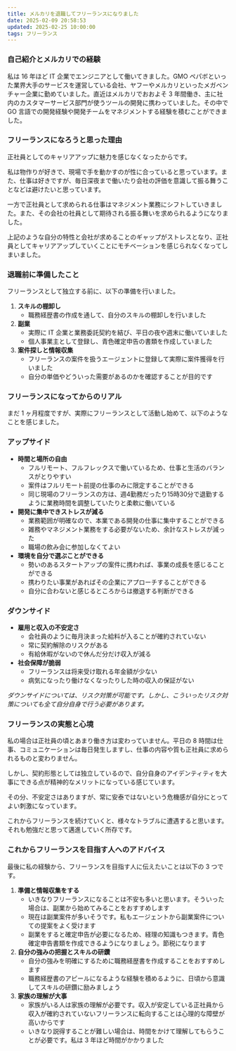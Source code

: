 ```yaml
---
title: メルカリを退職してフリーランスになりました
date: 2025-02-09 20:58:53
updated: 2025-02-25 10:00:00
tags: フリーランス
---
```


### 自己紹介とメルカリでの経験

私は 16 年ほど IT 企業でエンジニアとして働いてきました。GMO ペパボといった業界大手のサービスを運営している会社、ヤフーやメルカリといったメガベンチャー企業に勤めていました。直近はメルカリでおおよそ 3 年間働き、主に社内のカスタマーサービス部門が使うツールの開発に携わっていました。その中で GO 言語での開発経験や開発チームをマネジメントする経験を積むことができました。

### フリーランスになろうと思った理由

正社員としてのキャリアアップに魅力を感じなくなったからです。

私は物作りが好きで、現場で手を動かすのが性に合っていると思っています。また、仕事は好きですが、毎日深夜まで働いたり会社の評価を意識して振る舞うことなどは避けたいと思っています。

一方で正社員として求められる仕事はマネジメント業務にシフトしていきました。また、その会社の社員として期待される振る舞いを求められるようになりました。

上記のような自分の特性と会社が求めることのギャップがストレスとなり、正社員としてキャリアアップしていくことにモチベーションを感じられなくなってしまいました。

### 退職前に準備したこと

フリーランスとして独立する前に、以下の準備を行いました。

1. **スキルの棚卸し**
   - 職務経歴書の作成を通して、自分のスキルの棚卸しを行いました
2. **副業**
   - 実際に IT 企業と業務委託契約を結び、平日の夜や週末に働いていました
   - 個人事業主として登録し、青色確定申告の書類を作成していました
3. **案件探しと情報収集**
   - フリーランスの案件を扱うエージェントに登録して実際に案件獲得を行いました
   - 自分の単価やどういった需要があるのかを確認することが目的です

### フリーランスになってからのリアル

まだ 1 ヶ月程度ですが、実際にフリーランスとして活動し始めて、以下のようなことを感じました。

### アップサイド

- **時間と場所の自由**
  - フルリモート、フルフレックスで働いているため、仕事と生活のバランスがとりやすい
  - 案件はフルリモート前提の仕事のみに限定することができる
  - 同じ現場のフリーランスの方は、週4勤務だったり15時30分で退勤するように業務時間を調整していたりと柔軟に働いている
- **開発に集中できストレスが減る**
  - 業務範囲が明確なので、本業である開発の仕事に集中することができる
  - 雑務やマネジメント業務をする必要がないため、余計なストレスが減った
  - 職場の飲み会に参加しなくてよい
- **環境を自分で選ぶことができる**
  - 勢いのあるスタートアップの案件に携われば、事業の成長を感じることができる
  - 携わりたい事業があればその企業にアプローチすることができる
  - 自分に合わないと感じるところからは撤退する判断ができる

### ダウンサイド

- **雇用と収入の不安定さ**
  - 会社員のように毎月決まった給料が入ることが確約されていない
  - 常に契約解除のリスクがある
  - 有給休暇がないので休んだ分だけ収入が減る
- **社会保障が脆弱**
  - フリーランスは将来受け取れる年金額が少ない
  - 病気になったり働けなくなったりした時の収入の保証がない

_ダウンサイドについては、リスク対策が可能です。しかし、こういったリスク対策についても全て自分自身で行う必要があります。_

### フリーランスの実態と心境

私の場合は正社員の頃とあまり働き方は変わっていません。平日の 8 時間は仕事、コミュニケーションは毎日発生しますし、仕事の内容や質も正社員に求められるものと変わりません。

しかし、契約形態としては独立しているので、自分自身のアイデンティティを大事にできる点が精神的なメリットになっている感じています。

その分、不安定さはありますが、常に安泰ではないという危機感が自分にとってよい刺激になっています。

これからフリーランスを続けていくと、様々なトラブルに遭遇すると思います。それも勉強だと思って邁進していく所存です。

### これからフリーランスを目指す人へのアドバイス

最後に私の経験から、フリーランスを目指す人に伝えたいことは以下の 3 つです。

1. **準備と情報収集をする**
   - いきなりフリーランスになることは不安も多いと思います。そういった場合は、副業から始めてみることをおすすめします
   - 現在は副業案件が多いそうです。私もエージェントから副業案件についての提案をよく受けます
   - 副業をすると確定申告が必要になるため、経理の知識もつきます。青色確定申告書類を作成できるようになりましょう。節税になります
2. **自分の強みの把握とスキルの研鑽**
   - 自分の強みを明確にするために職務経歴書を作成することをおすすめします
   - 職務経歴書のアピールになるような経験を積めるように、日頃から意識してスキルの研鑽に励みましょう
3. **家族の理解が大事**
   - 家族がいる人は家族の理解が必要です。収入が安定している正社員から収入が確約されていないフリーランスに転向することは心理的な障壁が高いからです
   - いきなり説得することが難しい場合は、時間をかけて理解してもらうことが必要です。私は 3 年ほど時間がかかりました
